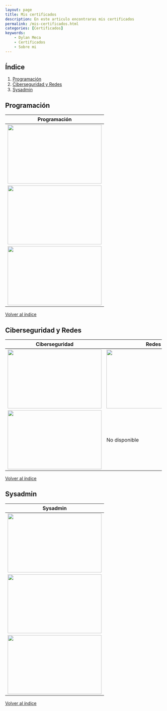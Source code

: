 ```yaml
---
layout: page 
title: Mis certificados
description: En este articulo encontraras mis certificados
permalink: /mis-certificados.html
categories: [Certificados]
keywords:
    - Dylan Meca
    - Certificados
    - Sobre mi
---
```


## Índice

1. [Programación](#programación)
2. [Ciberseguridad y Redes](#ciberseguridad-y-redes)
3. [Sysadmin](#sysadmin)

## Programación 

| Programación | 
|-------------| 
| <img src="https://dylanmeca.github.io/assets/img/certificado-python.png" width="302px" height="189px"> 
| <img src="https://dylanmeca.github.io/assets/img/certificado-programacion.png" width="302px" height="189px">
| <img src="https://dylanmeca.github.io/assets/img/certificado-introduccion-programacion.png" width="302px" height="189px">

[Volver al índice](#índice)

## Ciberseguridad y Redes

| Ciberseguridad | Redes
|-------------|-------------|
| <img src="https://dylanmeca.github.io/assets/img/certificado-kali-linux.png" width="302px" height="189px"> | <img src="https://dylanmeca.github.io/assets/img/certificado-fundamentos-de-redes.jpg" width="302px" height="189px"> | 
| <img src="https://dylanmeca.github.io/assets/img/certificado-termux.png" width="302px" height="189px"> | No disponible |

[Volver al índice](#índice)

## Sysadmin

| Sysadmin    |
|-------------|
| <img src="https://dylanmeca.github.io/assets/img/certificado-montajes-de-servidores-en-linux-desde-0.jpg" width="302px" height="189px"> |
| <img src="https://dylanmeca.github.io/assets/img/certificado-mantenimiento-de-computadoras.jpg" width="302px" height="189px"> |
| <img src="https://dylanmeca.github.io/assets/img/certificado-linux-desde-0.jpg" width="302px" height="189px"> |

[Volver al índice](#índice)
